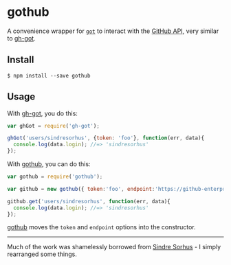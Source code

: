 # gothub

A convenience wrapper for [`got`](https://github.com/sindresorhus/got) to interact with the [GitHub API](https://developer.github.com/v3/), very similar to [gh-got](https://github.com/sindresorhus/gh-got).


## Install

```
$ npm install --save gothub
```

## Usage

With [gh-got](https://github.com/sindresorhus/gh-got), you do this:

```js
var ghGot = require('gh-got');

ghGot('users/sindresorhus', {token: 'foo'}, function(err, data){
  console.log(data.login); //=> 'sindresorhus'
});
```

With [gothub](https://github.com/flesch/gothub), you can do this:

```js
var gothub = require('gothub');

var github = new gothub({ token:'foo', endpoint:'https://github-enterprise.example.com/api/v3' });

github.get('users/sindresorhus', function(err, data){
  console.log(data.login); //=> 'sindresorhus'
});
```

[gothub](https://github.com/flesch/gothub) moves the `token` and `endpoint` options into the constructor.

---

Much of the work was shamelessly borrowed from [Sindre Sorhus](http://sindresorhus.com) - I simply rearranged some things.
